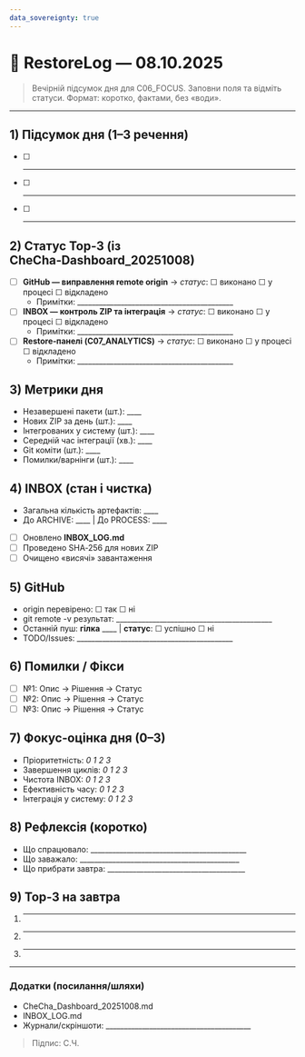 ```yaml
---
data_sovereignty: true
---
```

# 🌙 RestoreLog — 08.10.2025

> Вечірній підсумок дня для C06_FOCUS. Заповни поля та відміть статуси.
> Формат: коротко, фактами, без «води».

---

## 1) Підсумок дня (1–3 речення)
- [ ] ___________________________________________
- [ ] ___________________________________________
- [ ] ___________________________________________

## 2) Статус Top‑3 (із CheCha‑Dashboard_20251008)
- [ ] **GitHub — виправлення remote origin** → _статус_: ☐ виконано ☐ у процесі ☐ відкладено  
  - Примітки: ___________________________________________
- [ ] **INBOX — контроль ZIP та інтеграція** → _статус_: ☐ виконано ☐ у процесі ☐ відкладено  
  - Примітки: ___________________________________________
- [ ] **Restore‑панелі (C07_ANALYTICS)** → _статус_: ☐ виконано ☐ у процесі ☐ відкладено  
  - Примітки: ___________________________________________

## 3) Метрики дня
- Незавершені пакети (шт.): ____
- Нових ZIP за день (шт.): ____
- Інтегрованих у систему (шт.): ____
- Середній час інтеграції (хв.): ____
- Git коміти (шт.): ____
- Помилки/варнінги (шт.): ____

## 4) INBOX (стан і чистка)
- Загальна кількість артефактів: ____
- До ARCHIVE: ____ | До PROCESS: ____
- [ ] Оновлено **INBOX_LOG.md**  
- [ ] Проведено SHA‑256 для нових ZIP  
- [ ] Очищено «висячі» завантаження

## 5) GitHub
- origin перевірено: ☐ так ☐ ні  
- git remote -v результат: ___________________________________________  
- Останній пуш: **гілка** ____ | **статус**: ☐ успішно ☐ ні  
- TODO/Issues: ___________________________________________

## 6) Помилки / Фікси
- [ ] №1: Опис → Рішення → Статус
- [ ] №2: Опис → Рішення → Статус
- [ ] №3: Опис → Рішення → Статус

## 7) Фокус‑оцінка дня (0–3)
- Пріоритетність: _0 1 2 3_
- Завершення циклів: _0 1 2 3_
- Чистота INBOX: _0 1 2 3_
- Ефективність часу: _0 1 2 3_
- Інтеграція у систему: _0 1 2 3_

## 8) Рефлексія (коротко)
- Що спрацювало: ___________________________________________
- Що заважало: ____________________________________________
- Що прибрати завтра: ______________________________________

## 9) Top‑3 на завтра
1) ___________________________________________
2) ___________________________________________
3) ___________________________________________

---

### Додатки (посилання/шляхи)
- CheCha_Dashboard_20251008.md
- INBOX_LOG.md
- Журнали/скріншоти: ________________________________________

> Підпис: С.Ч.
